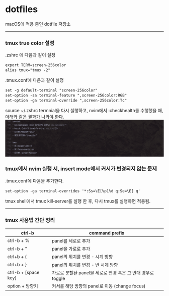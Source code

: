 # dotfiles
macOS에 적용 중인 dotfile 저장소

------
### tmux true color 설정
.zshrc 에 다음과 같이 설정
```
export TERM=screen-256color
alias tmux="tmux -2"
```
.tmux.conf에 다음과 같이 설정
```
set -g default-terminal "screen-256color"
set-option -sa terminal-feature ",screen-256color:RGB"
set-option -ga terminal-override ",screen-256color:Tc"
```
source ~/.zshrc
termnial을 다시 실행하고, nvim에서 :checkhealth를 수행했을 때, 아래와 같은 결과가 나와야 한다.
![sshot1](doc/sshot1.png)



### tmux에서 nvim 실행 시, insert mode에서 커서가 변경되지 않는 문제

.tmux.conf에 다음을 추가한다.
```
set-option -ga terminal-overrides '*:Ss=\E[%p1%d q:Se=\E[ q'
```
tmux shell에서 tmux kill-server를 실행 한 후, 다시 tmux를 실행하면 적용됨.

------

### tmux 사용법 간단 정리

| ctrl-b               | command prefix                                           |
| -------------------- | ------------------------------------------------------------ |
| ctrl-b + %           | panel를 세로로 추가                                          |
| ctrl-b + "           | panel을 가로로 추가                                          |
| ctrl+b + {           | panel의 위치를 변경 - 시계 방향                              |
| ctrl+b + }           | panel의 위치를 변경 - 반 시계 방향                           |
| ctrl-b + [space key] | 가로로 분할돤 panel을 세로로 변경 혹은 그 반대 경우로 toggle |
| option + 방향키      | 커서를 해당 방향의 panel로 이동 (change focus)               |
